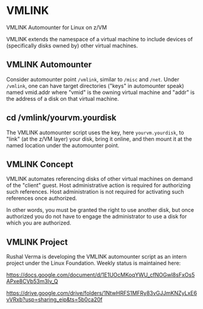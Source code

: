 # VMLINK

VMLINK Automounter for Linux on z/VM

VMLINK extends the namespace of a virtual machine to include 
devices of (specifically disks owned by) other virtual machines.

## VMLINK Automounter

Consider automounter point `/vmlink`, similar to `/misc` and `/net`.
Under `/vmlink`, one can have target directories ("keys" in automounter speak)
named vmid.addr where "vmid" is the owning virtual machine
and "addr" is the address of a disk on that virtual machine.

## cd /vmlink/yourvm.yourdisk

The VMLINK automounter script uses the key, here `yourvm.yourdisk`,
to "link" (at the z/VM layer) your disk, bring it online,
and then mount it at the named location under the automounter point.

## VMLINK Concept

VMLINK automates referencing disks of other virtual machines
on demand of the "client" guest. Host administrative action
is required for authorizing such references. Host administration
is not required for activating such references once authorized.

In other words, you must be granted the right to use another disk,
but once authorized you do not have to engage the administrator
to use a disk for which you are authorized.

## VMLINK Project

Rushal Verma is developing the VMLINK automounter script as an intern project
under the Linux Foundation. Weekly status is maintained here:

https://docs.google.com/document/d/1E1UOcMKoqYWU_cfNOGwl8sFxOs5APxe8CVb53m3Iv_Q

https://drive.google.com/drive/folders/1NtwHRFS1MFRy83vGJJmKNZyLxE6vVRxb?usp=sharing_eip&ts=5b0ca20f




